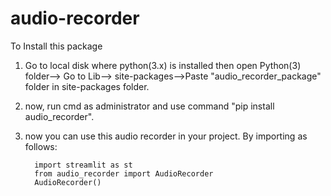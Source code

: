 # audio-recorder

To Install this package
1. Go to local disk where python(3.x) is installed then open Python(3<x>) folder--> Go to Lib--> site-packages-->Paste "audio_recorder_package" folder in site-packages folder.
2. now, run cmd as administrator and use command "pip install audio_recorder".
3. now you can use this audio recorder in your project. By importing as follows:
   
         import streamlit as st
         from audio_recorder import AudioRecorder
         AudioRecorder()  
